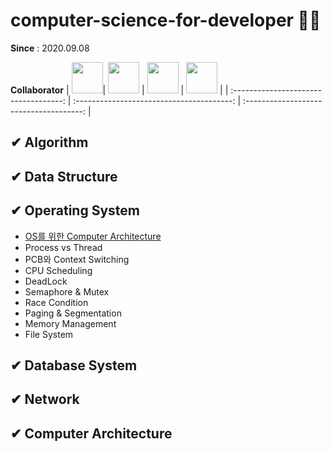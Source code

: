 # computer-science-for-developer 📙📘

**Since** : 2020.09.08

**Collaborator**
| [<img src="https://avatars3.githubusercontent.com/u/57359207?s=400&v=4" width="50">](https://github.com/ParkYooJeong)| [<img src="https://avatars0.githubusercontent.com/u/40655666?s=400&u=f73ef5efa98b2e7d0d63daf162518d71a2baaa9c&v=4" width="50">](https://github.com/dudcheol) | [<img src="https://avatars2.githubusercontent.com/u/37795866?s=400&v=4" width="50">](https://github.com/doljae) | [<img src="https://avatars3.githubusercontent.com/u/23310614?s=400&v=4" width="50">](https://github.com/Kim-da-young) |
| :-----------------------------------: | :---------------------------------------: | :-------------------------------------: |

## ✔ Algorithm

## ✔ Data Structure

## ✔ Operating System
- [OS를 위한 Computer Architecture](https://github.com/mentalK94/computer-science-for-developer/blob/master/operating%20system/Computer%20Architecture%20for%20OS.md)
- Process vs Thread
- PCB와 Context Switching
- CPU Scheduling
- DeadLock
- Semaphore & Mutex
- Race Condition
- Paging & Segmentation
- Memory Management
- File System

## ✔ Database System

## ✔ Network

## ✔ Computer Architecture
